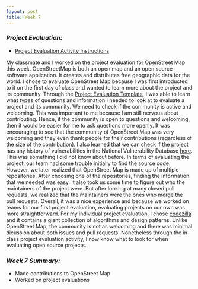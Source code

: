 ```yaml
---
layout: post
title: Week 7
---
```

### **_Project Evaluation:_**  
* [Project Evaluation Activity Instructions][instructions]

My classmate and I worked on the project evaluation for OpenStreet Map this week. OpenStreetMap is both an open map and an open source software application. It creates and distributes free geographic data for the world. I chose to evaluate OpenStreet Map because I was first introducted to it on the first day of class and wanted to learn more about the project and its community. Through the [Project Evaluation Template][template], I was able to learn what types of questions and information I needed to look at to evaluate a project and its community. We need to check if the community is active and welcoming. This was important to me because I am still nervous about contributing. Hence, if the community is open to questions and welcoming, then it would be easier for me to ask questions more openly. It was encouraging to see that the community of OpenStreet Map was very welcoming and they even thank people for their contributions (regardless of the size of the contribution). I also learned that we can check if the project has any history of vulnerabilities in the National Vulnerability Database [here](https://nvd.nist.gov/). This was something I did not know about before. In terms of evaluating the project, our team had some trouble initially to find the source code. However, we later realized that OpenStreet Map is made up of multiple repositories. After choosing one of the repositories, finding the information that we needed was easy. It also took us some time to figure out who the maintainers of the project were. But after looking at many closed pull requests, we realized that the maintainers were the ones who merge the pull requests. Overall, it was a nice experience and because we worked on teams for our first project evaluation, evaluating projects on our own was more straightforward. For my individual project evaluation, I chose [codezilla](https://github.com/Asiatik/codezilla) and it contains a giant collection of algorithms and design patterns. Unlike OpenStreet Map, the community is not as welcoming and there was minimal dicussion about both issues and pull requests. Nonetheless through the in-class project evaluation activity, I now know what to look for when evaluating open source projects.  

### **_Week 7 Summary:_**
* Made contributions to OpenStreet Map 
* Worked on project evaluations

[template]: https://github.com/hunter-college-ossd-fall-2019/project-evaluation-activity-01/blob/fall19/evaluation_template.md  
[instructions]: https://github.com/hunter-college-ossd-fall-2019/project-evaluation-activity-01/blob/fall19/README.md  
